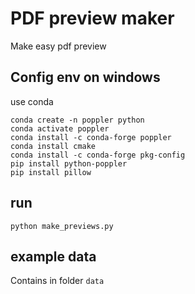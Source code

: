 # PDF preview maker

Make easy pdf preview

## Config env on windows

use conda

```
conda create -n poppler python
conda activate poppler
conda install -c conda-forge poppler
conda install cmake
conda install -c conda-forge pkg-config
pip install python-poppler
pip install pillow
```

## run

```
python make_previews.py
```

## example data

Contains in folder `data`